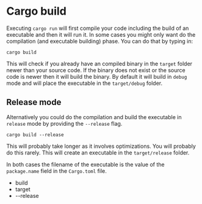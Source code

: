 # Cargo build

Executing `cargo run` will first compile your code including the build of an executable and then it will run it.
In some cases you might only want do the compilation (and executable building) phase. You can do that by typing in:

```
cargo build
```

This will check if you already have an compiled binary in the `target` folder newer than your source code.
If the binary does not exist or the source code is newer then it will build the binary. By default it will build in `debug` mode
and will place the executable in the `target/debug` folder.

## Release mode

Alternatively you could do the compilation and build the executable in `release` mode by providing the `--release` flag.

```
cargo build --release
```

This will probably take longer as it involves optimizations. You will probably do this rarely.
This will create an executable in the `target/release` folder.

In both cases the filename of the executable is the value of the `package.name` field in the `Cargo.toml` file.


* build
* target
* --release


